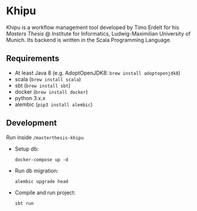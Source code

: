 # Khipu

Khipu is a workflow management tool developed by Timo Erdelt for his _Masters Thesis_ @ Institute for Informatics, 
Ludwig-Maximilian University of Munich. Its backend is written in the Scala Programming Language.

## Requirements
- At least Java 8 (e.g. AdoptOpenJDK8: `brew install adoptopenjdk8`)
- scala (`brew install scala`)
- sbt (`brew install sbt`)
- docker (`brew install docker`)
- python 3.x.x
- alembic (`pip3 install alembic`)

## Development
Run inside `/masterthesis-khipu`
- Setup db:
  ```
  docker-compose up -d
  ```
- Run db migration:
  ```
  alembic upgrade head
  ```
- Compile and run project:
  ```
  sbt run
  ```
